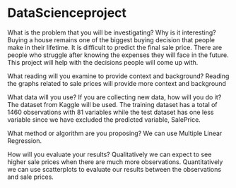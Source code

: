 # DataScienceproject

What is the problem that you will be investigating? Why is it interesting?
Buying a house remains one of the biggest buying decision that people make in their lifetime. It is difficult to predict the final sale price. There are people who struggle after knowing the expenses they will face in the future. This project will help with the decisions people will come up with.

What reading will you examine to provide context and background?
Reading the graphs related to sale prices will provide more context and background

What data will you use? If you are collecting new data, how will you do it?
The dataset from Kaggle will be used. The training dataset has a total of 1460 observations with 81 variables while the test dataset has one less variable since we have excluded the predicted variable, SalePrice.

What method or algorithm are you proposing?
We can use Multiple Linear Regression.

How will you evaluate your results?
Qualitatively we can expect to see higher sale prices when there are much more observations.
Quantitatively we can use scatterplots to evaluate our results between the observations and sale prices.
